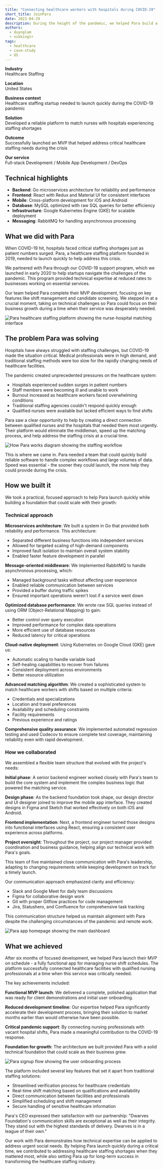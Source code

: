 ```yaml
---
title: "Connecting healthcare workers with hospitals during COVID-19"
short_title: JoinPara
date: 2021-04-29
description: During the height of the pandemic, we helped Para build a platform that quickly connects nurses with hospitals facing staffing shortages. Our COVID-19 support program allowed them to accelerate development when they needed it most.
authors: 
  - duynglam
  - nikkingtr
tags: 
  - healthcare
  - case-study
  - US
---
```


**Industry**\
Healthcare Staffing

**Location**\
United States

**Business context**\
Healthcare staffing startup needed to launch quickly during the COVID-19 pandemic

**Solution**\
Developed a reliable platform to match nurses with hospitals experiencing staffing shortages

**Outcome**\
Successfully launched an MVP that helped address critical healthcare staffing needs during the crisis

**Our service**\
Full-stack Development / Mobile App Development / DevOps

## Technical highlights

- **Backend**: Go microservices architecture for reliability and performance
- **Frontend**: React with Redux and Material UI for consistent interfaces
- **Mobile**: Cross-platform development for iOS and Android
- **Database**: MySQL optimized with raw SQL queries for better efficiency
- **Infrastructure**: Google Kubernetes Engine (GKE) for scalable deployment
- **Messaging**: RabbitMQ for handling asynchronous processing

## What we did with Para

When COVID-19 hit, hospitals faced critical staffing shortages just as patient numbers surged. Para, a healthcare staffing platform founded in 2019, needed to launch quickly to help address this crisis.

We partnered with Para through our COVID-19 support program, which we launched in early 2020 to help startups navigate the challenges of the pandemic. This program provided technical expertise at reduced rates to businesses working on essential services.

Our team helped Para complete their MVP development, focusing on key features like shift management and candidate screening. We stepped in at a crucial moment, taking on technical challenges so Para could focus on their business growth during a time when their service was desperately needed.

![Para healthcare staffing platform showing the nurse-hospital matching interface](assets/para-platform.webp)

## The problem Para was solving

Hospitals have always struggled with staffing challenges, but COVID-19 made the situation critical. Medical professionals were in high demand, and traditional staffing methods were too slow for the rapidly changing needs of healthcare facilities.

The pandemic created unprecedented pressures on the healthcare system:

- Hospitals experienced sudden surges in patient numbers
- Staff members were becoming ill and unable to work
- Burnout increased as healthcare workers faced overwhelming conditions
- Traditional staffing agencies couldn't respond quickly enough
- Qualified nurses were available but lacked efficient ways to find shifts

Para saw a clear opportunity to help by creating a direct connection between qualified nurses and the hospitals that needed them most urgently. Their platform would eliminate the middleman, speed up the matching process, and help address the staffing crisis at a crucial time.

![How Para works diagram showing the staffing workflow](assets/para-workflow.webp)

This is where we came in. Para needed a team that could quickly build reliable software to handle complex workflows and large volumes of data. Speed was essential - the sooner they could launch, the more help they could provide during the crisis.

## How we built it

We took a practical, focused approach to help Para launch quickly while building a foundation that could scale with their growth:

### Technical approach

**Microservices architecture**: We built a system in Go that provided both reliability and performance. This architecture:

- Separated different business functions into independent services
- Allowed for targeted scaling of high-demand components
- Improved fault isolation to maintain overall system stability
- Enabled faster feature development in parallel

**Message-oriented middleware**: We implemented RabbitMQ to handle asynchronous processing, which:

- Managed background tasks without affecting user experience
- Enabled reliable communication between services
- Provided a buffer during traffic spikes
- Ensured important operations weren't lost if a service went down

**Optimized database performance**: We wrote raw SQL queries instead of using ORM (Object-Relational Mapping) to gain:

- Better control over query execution
- Improved performance for complex data operations
- More efficient use of database resources
- Reduced latency for critical operations

**Cloud-native deployment**: Using Kubernetes on Google Cloud (GKE) gave us:

- Automatic scaling to handle variable load
- Self-healing capabilities to recover from failures
- Consistent deployment across environments
- Better resource utilization

**Advanced matching algorithm**: We created a sophisticated system to match healthcare workers with shifts based on multiple criteria:

- Credentials and specializations
- Location and travel preferences
- Availability and scheduling constraints
- Facility requirements
- Previous experience and ratings

**Comprehensive quality assurance**: We implemented automated regression testing and used Codecov to ensure complete test coverage, maintaining reliability even with rapid development.

### How we collaborated

We assembled a flexible team structure that evolved with the project's needs:

**Initial phase**: A senior backend engineer worked closely with Para's team to build the core system and implement the complex business logic that powered the matching service.

**Design phase**: As the backend foundation took shape, our design director and UI designer joined to improve the mobile app interface. They created designs in Figma and Sketch that worked effectively on both iOS and Android.

**Frontend implementation**: Next, a frontend engineer turned those designs into functional interfaces using React, ensuring a consistent user experience across platforms.

**Project oversight**: Throughout the project, our project manager provided coordination and business guidance, helping align our technical work with Para's goals.

This team of five maintained close communication with Para's leadership, adapting to changing requirements while keeping development on track for a timely launch.

Our communication approach emphasized clarity and efficiency:

- Slack and Google Meet for daily team discussions
- Figma for collaborative design work
- Git with proper Gitflow practices for code management
- Jira, Statushero, and Confluence for comprehensive task tracking

This communication structure helped us maintain alignment with Para despite the challenging circumstances of the pandemic and remote work.

![Para app homepage showing the main dashboard](assets/para-homepage.webp)

## What we achieved

After six months of focused development, we helped Para launch their MVP on schedule - a fully functional app for managing nurse shift schedules. The platform successfully connected healthcare facilities with qualified nursing professionals at a time when this service was critically needed.

The key achievements included:

**Functional MVP launch**: We delivered a complete, polished application that was ready for client demonstrations and initial user onboarding.

**Reduced development timeline**: Our expertise helped Para significantly accelerate their development process, bringing their solution to market months earlier than would otherwise have been possible.

**Critical pandemic support**: By connecting nursing professionals with vacant hospital shifts, Para made a meaningful contribution to the COVID-19 response.

**Foundation for growth**: The architecture we built provided Para with a solid technical foundation that could scale as their business grew.

![Para signup flow showing the user onboarding process](assets/para-signup.webp)

The platform included several key features that set it apart from traditional staffing solutions:

- Streamlined verification process for healthcare credentials
- Real-time shift matching based on qualifications and availability
- Direct communication between facilities and professionals
- Simplified scheduling and shift management
- Secure handling of sensitive healthcare information

Para's CEO expressed their satisfaction with our partnership: "Dwarves Foundation's communication skills are exceptional as well as their integrity. They stand out with the highest standards of delivery. Dwarves is in a league of their own."

Our work with Para demonstrates how technical expertise can be applied to address urgent social needs. By helping Para launch quickly during a critical time, we contributed to addressing healthcare staffing shortages when they mattered most, while also setting Para up for long-term success in transforming the healthcare staffing industry.
